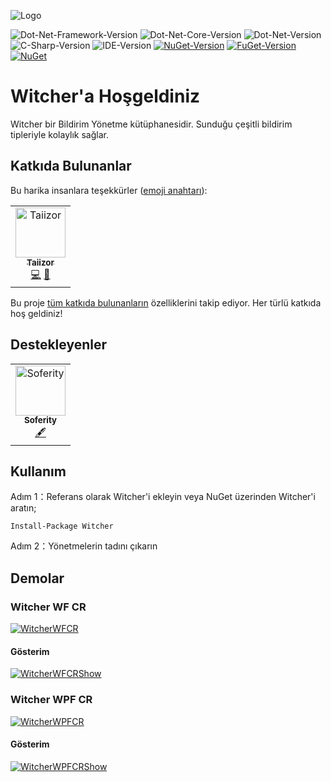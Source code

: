 ![Logo](https://raw.githubusercontent.com/Soferity/Witcher/develop/.images/Logo.png)

![Dot-Net-Framework-Version](https://img.shields.io/badge/.NET%20Framework-%3E%3D4.0-blue)
![Dot-Net-Core-Version](https://img.shields.io/badge/.NET%20Core-%3E%3D3.0-blue)
![Dot-Net-Version](https://img.shields.io/badge/.NET-%3E%3D5.0-blue)
![C-Sharp-Version](https://img.shields.io/badge/C%23-9.0-blue.svg)
![IDE-Version](https://img.shields.io/badge/IDE-VS2019-blue.svg)
[![NuGet-Version](https://img.shields.io/nuget/v/Witcher.svg)](https://www.nuget.org/packages/Witcher)
[![FuGet-Version](https://www.fuget.org/packages/Witcher/badge.svg)](https://www.fuget.org/packages/Witcher)
[![NuGet](https://img.shields.io/nuget/dt/Witcher)](https://www.nuget.org/api/v2/package/Witcher)

# Witcher'a Hoşgeldiniz
Witcher bir Bildirim Yönetme kütüphanesidir. Sunduğu çeşitli bildirim tipleriyle kolaylık sağlar.

## Katkıda Bulunanlar

Bu harika insanlara teşekkürler ([emoji anahtarı](https://allcontributors.org/docs/en/emoji-key)):

<table>
  <tr>
    <td align="center">
		<a href="https://github.com/Taiizor">
			<img src="https://avatars3.githubusercontent.com/u/41683699?s=460&v=4" width="80px;" alt="Taiizor"/>
			<br/>
			<sub>
				<b>Taiizor</b>
			</sub>
		</a>
		<br/>
		<a href="https://github.com/Soferity/Witcher/commits?author=Taiizor" title="Kodlama">💻</a>
		<a href="https://www.taiizor.com" title="Fikirler & Planlama, Geri Bildirim">🤔</a>
	</td>
  </tr>
</table>

Bu proje [tüm katkıda bulunanların](https://github.com/all-contributors/all-contributors) özelliklerini takip ediyor. Her türlü katkıda hoş geldiniz!

## Destekleyenler

<table>
  <tr>
    <td align="center">
		<a href="https://github.com/Soferity">
			<img src="https://avatars3.githubusercontent.com/u/63516515?s=200&v=4" width="80px;" alt="Soferity"/>
			<br/>
			<sub>
				<b>Soferity</b>
			</sub>
		</a>
		<br/>
		<a href="https://github.com/Soferity" target="_blank" title="İçerik">🖋</a>
	</td>
  </tr>
</table>

## Kullanım

Adım 1：Referans olarak Witcher'i ekleyin veya NuGet üzerinden Witcher'i aratın;

```Install-Package Witcher```

Adım 2：Yönetmelerin tadını çıkarın

## Demolar

### Witcher WF CR

[![WitcherWFCR](https://raw.githubusercontent.com/Soferity/Witcher/develop/.screenshots/Witcher_WF_CR.png)](https://github.com/Soferity/Witcher/tree/develop/src/Witcher_WF_CR "WitcherWFCR")

#### Gösterim

[![WitcherWFCRShow](https://raw.githubusercontent.com/Soferity/Witcher/develop/.screenshots/Witcher_WF_CR.gif)](https://github.com/Soferity/Witcher/tree/develop/src/Witcher_WF_CR "WitcherWFCRShow")

### Witcher WPF CR

[![WitcherWPFCR](https://raw.githubusercontent.com/Soferity/Witcher/develop/.screenshots/Witcher_WPF_CR.png)](https://github.com/Soferity/Witcher/tree/develop/src/Witcher_WPF_CR "WitcherWPFCR")

#### Gösterim

[![WitcherWPFCRShow](https://raw.githubusercontent.com/Soferity/Witcher/develop/.screenshots/Witcher_WPF_CR.gif)](https://github.com/Soferity/Witcher/tree/develop/src/Witcher_WPF_CR "WitcherWPFCRShow")